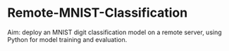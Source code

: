 # Remote-MNIST-Classification
Aim: deploy an MNIST digit classification model on a remote server, using Python for model training and evaluation. 

